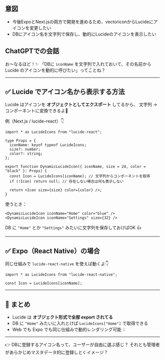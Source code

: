 ## 意図
- 今後ExpoとNext.jsの両方で開発を進めるため、vectoriconからLucideにアイコンを変更したい
- DBにアイコン名を文字列で保存し、動的にLucideのアイコンを表示したい


## ChatGPTでの会話

お〜なるほど！✨
「DBに `iconName` を文字列で入れておいて、その名前から Lucide のアイコンを動的に呼びたい」ってことね？

---

## ✅ Lucide でアイコン名から表示する方法

Lucide はアイコンを **オブジェクトとしてエクスポート** してるから、
文字列 → コンポーネントに変換できるよ🙌

例（Next.js / lucide-react）👇

```tsx
import * as LucideIcons from "lucide-react";

type Props = {
  iconName: keyof typeof LucideIcons;
  size?: number;
  color?: string;
};

export function DynamicLucideIcon({ iconName, size = 24, color = "black" }: Props) {
  const Icon = LucideIcons[iconName]; // 文字列からコンポーネントを取得
  if (!Icon) return null; // 存在しない場合は何も表示しない

  return <Icon size={size} color={color} />;
}
```

使うとき：

```tsx
<DynamicLucideIcon iconName="Home" color="blue" />
<DynamicLucideIcon iconName="Settings" size={32} />
```

DB に `"Home"` とか `"Settings"` みたいに文字列を保存しておけばOK 👍

---

## ✅ Expo（React Native）の場合

同じ仕組みで `lucide-react-native` を使えば動くよ👇

```tsx
import * as LucideIcons from "lucide-react-native";

const Icon = LucideIcons[iconName];
```

---

## 🎯 まとめ

* Lucide は **オブジェクト形式で全部 export されてる**
* DB に `"Home"` みたいに入れとけば `LucideIcons["Home"]` で取得できる
* Web でも Expo でも同じ仕組みで動的レンダリング可能 💡

---

👉 DBに登録するアイコン名って、ユーザーが自由に選ぶ感じ？
それとも管理者があらかじめマスタデータ的に登録しとくイメージ？
